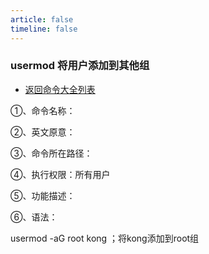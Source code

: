 ```yaml
---
article: false
timeline: false
---
```

### usermod 将用户添加到其他组

- [返回命令大全列表](./command.md#系统管理)

①、命令名称：

②、英文原意：

③、命令所在路径：

④、执行权限：所有用户

⑤、功能描述：

⑥、语法：

usermod -aG root kong ；将kong添加到root组
